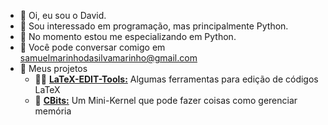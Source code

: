 - 👋 Oi, eu sou o David.
- 👀 Sou interessado em programação, mas principalmente Python.
- 🐍 No momento estou me especializando em Python.
- 📨 Você pode conversar comigo em samuelmarinhodasilvamarinho@gmail.com
- 📝 Meus projetos
  - 🐍🍃 [**LaTeX-EDIT-Tools:**]([https://github.com/DavdTheItGuy/CBits](https://github.com/DavdTheItGuy/LaTeX-EDIT-Tools)) Algumas ferramentas para edição de códigos LaTeX
  - 🧮 [**CBits:**](https://github.com/DavdTheItGuy/CBits) Um Mini-Kernel que pode fazer coisas como gerenciar memória
